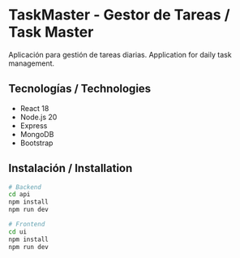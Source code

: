 # TaskMaster - Gestor de Tareas / Task Master
Aplicación para gestión de tareas diarias.
Application for daily task management.


## Tecnologías / Technologies

- React 18
- Node.js 20
- Express
- MongoDB
- Bootstrap

## Instalación / Installation

```bash
# Backend
cd api
npm install
npm run dev

# Frontend
cd ui
npm install
npm run dev
